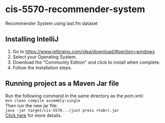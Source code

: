 # cis-5570-recommender-system
Recommender System using last.fm dataset

## Installing IntelliJ
1. Go to https://www.jetbrains.com/idea/download/#section=windows
2. Select your Operating System.
3. Download the "Community Edition" and click to install when complete.
4. Follow the installation steps.

## Running project as a Maven Jar file
Run the following command in the same directory as the pom.xml:<br/>
`mvn clean compile assembly:single`<br/>
Then run the new jar file:<br/>
`java -jar target/cis-5570...(just press <tab>).jar`<br/>
[Click here](https://stackoverflow.com/questions/34070599/intellij-maven-create-jar-with-all-library-dependencies) for more details.

